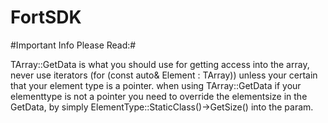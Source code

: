 # FortSDK

#Important Info Please Read:#


TArray::GetData is what you should use for getting access into the array, never use iterators (for (const auto& Element : TArray)) unless your certain that your element type is a pointer.
when using TArray::GetData if your elementtype is not a pointer you need to override the elementsize in the GetData, by simply ElementType::StaticClass()->GetSize() into the param.
